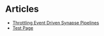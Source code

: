 # Articles

- [Throttling Event Driven Synapse Pipelines](/ThrottlingEventDrivenSynapsePipelines.md)
- [Test Page](/test.md)
